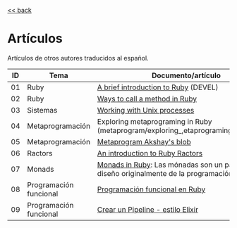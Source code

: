 [<< back](../../README.md)

# Artículos

Artículos de otros autores traducidos al español.

| ID | Tema        | Documento/artículo |
| -- | ----------- | ------------------ |
| 01 | Ruby | [A brief introduction to Ruby](ruby/a_brief_introduction_to_ruby/README.md) (DEVEL) |
| 02 | Ruby | [Ways to call a method in Ruby](ruby/ways_to_call_a_method_in_ruby.md) |
| 03 | Sistemas | [Working with Unix processes](system/working_with_unix_processes/README.md) |
| 04 | Metaprogramación | Exploring metaprograming in Ruby (metaprogram/exploring_,etaprograming_in_ruby.md) |
| 05 | Metaprogramación | [Metaprogram Akshay's blob](mataprogram/metaprogram_akshay_blog.md) |
| 06 | Ractors | [An introduction to Ruby Ractors](ractors/an_introduction_to_ruby_ractors/README.md) |
| 07 | Monads | [Monads in Ruby](monads/monads_in_ruby.md): Las mónadas son un patrón de diseño originalmente de la programación funcional.|
| 08 | Programación funcional | [Programación funcional en Ruby](fp/functional_programming_in_ruby.md)|
| 09 | Programación funcional | [Crear un Pipeline - estilo Elixir](fp/elixir-style-pipelines.md)|
